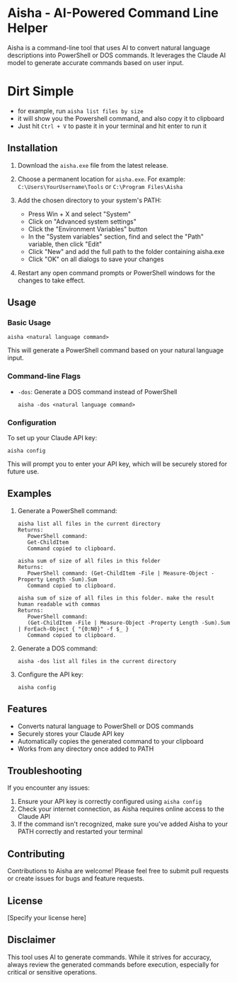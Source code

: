 # Aisha - AI-Powered Command Line Helper

Aisha is a command-line tool that uses AI to convert natural language descriptions into PowerShell or DOS commands. It leverages the Claude AI model to generate accurate commands based on user input.

# Dirt Simple
- for example, run `aisha list files by size`
- it will show you the Powershell command, and also copy it to clipboard
- Just hit `Ctrl + V` to paste it in your terminal and hit enter to run it


## Installation

1. Download the `aisha.exe` file from the latest release.

2. Choose a permanent location for `aisha.exe`. For example:
   `C:\Users\YourUsername\Tools`
   or
   `C:\Program Files\Aisha`

3. Add the chosen directory to your system's PATH:
   - Press Win + X and select "System"
   - Click on "Advanced system settings"
   - Click the "Environment Variables" button
   - In the "System variables" section, find and select the "Path" variable, then click "Edit"
   - Click "New" and add the full path to the folder containing aisha.exe
   - Click "OK" on all dialogs to save your changes

4. Restart any open command prompts or PowerShell windows for the changes to take effect.

## Usage

### Basic Usage
```
aisha <natural language command>
```
This will generate a PowerShell command based on your natural language input.

### Command-line Flags

- `-dos`: Generate a DOS command instead of PowerShell
  ```
  aisha -dos <natural language command>
  ```

### Configuration
To set up your Claude API key:
```
aisha config
```
This will prompt you to enter your API key, which will be securely stored for future use.

## Examples

1. Generate a PowerShell command:
   ```
   aisha list all files in the current directory
   Returns:
      PowerShell command:
      Get-ChildItem
      Command copied to clipboard.
   
   aisha sum of size of all files in this folder
   Returns:
      PowerShell command: (Get-ChildItem -File | Measure-Object -Property Length -Sum).Sum
      Command copied to clipboard.
    
   aisha sum of size of all files in this folder. make the result human readable with commas
   Returns:
      PowerShell command:
      (Get-ChildItem -File | Measure-Object -Property Length -Sum).Sum | ForEach-Object { "{0:N0}" -f $_ }
      Command copied to clipboard.
   ```

2. Generate a DOS command:
   ```
   aisha -dos list all files in the current directory
   ```

3. Configure the API key:
   ```
   aisha config
   ```

## Features

- Converts natural language to PowerShell or DOS commands
- Securely stores your Claude API key
- Automatically copies the generated command to your clipboard
- Works from any directory once added to PATH

## Troubleshooting

If you encounter any issues:

1. Ensure your API key is correctly configured using `aisha config`
2. Check your internet connection, as Aisha requires online access to the Claude API
3. If the command isn't recognized, make sure you've added Aisha to your PATH correctly and restarted your terminal

## Contributing

Contributions to Aisha are welcome! Please feel free to submit pull requests or create issues for bugs and feature requests.

## License

[Specify your license here]

## Disclaimer

This tool uses AI to generate commands. While it strives for accuracy, always review the generated commands before execution, especially for critical or sensitive operations.
